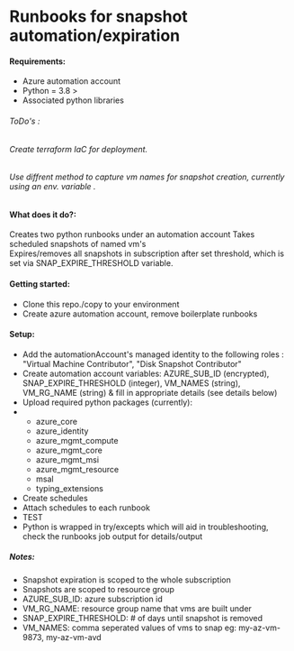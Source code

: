 # Runbooks for snapshot automation/expiration 

#### Requirements:
* Azure automation account
* Python = 3.8 > 
* Associated python libraries

###### ToDo's :
###### Create terraform IaC for deployment.
###### Use diffrent method to capture vm names for snapshot creation, currently using an env. variable .

#### What does it do?:
Creates two python runbooks under an automation account 
Takes scheduled snapshots of named vm's <br>
Expires/removes all snapshots in subscription after set threshold, which is set via SNAP_EXPIRE_THRESHOLD variable.

#### Getting started:
* Clone this repo./copy to your environment<br>
* Create azure automation account, remove boilerplate runbooks

#### Setup:
* Add the automationAccount's managed identity to the following roles : "Virtual Machine Contributor", "Disk Snapshot Contributor"
* Create automation account variables: AZURE_SUB_ID (encrypted), SNAP_EXPIRE_THRESHOLD (integer), VM_NAMES (string), VM_RG_NAME (string)
& fill in appropriate details (see details below)<br>
* Upload required python packages (currently):
* * azure_core
   * azure_identity
   * azure_mgmt_compute
   * azure_mgmt_core
   * azure_mgmt_msi
   * azure_mgmt_resource
   * msal
   * typing_extensions
* Create schedules
* Attach schedules to each runbook
* TEST
* Python is wrapped in try/excepts which will aid in troubleshooting, check the runbooks job output for details/output


##### Notes:
* Snapshot expiration is scoped to the whole subscription 
* Snapshots are scoped to resource group
* AZURE_SUB_ID: azure subscription id
* VM_RG_NAME: resource group name that vms are built under
* SNAP_EXPIRE_THRESHOLD: # of days until snapshot is removed
* VM_NAMES: comma seperated values of vms to snap eg: my-az-vm-9873, my-az-vm-avd 